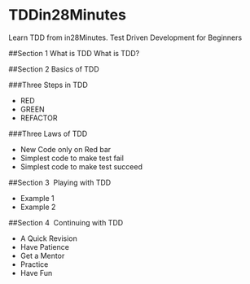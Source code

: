 # TDDin28Minutes
Learn TDD from in28Minutes. Test Driven Development  for Beginners

##Section 1 What is TDD
		What is TDD?

##Section 2  Basics of TDD

###Three Steps in TDD
- RED
- GREEN
- REFACTOR

###Three Laws of TDD
- New Code only on Red bar
- Simplest code to make test fail
- Simplest code to make test succeed

##Section 3  Playing with TDD
- Example 1
- Example 2

##Section 4  Continuing with TDD
- A Quick Revision
- Have Patience
- Get a Mentor
- Practice
- Have Fun
